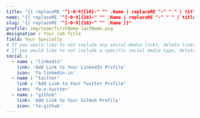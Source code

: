 ```yaml
---
title: "{{ replaceRE "^[-0-9]{10}-" "" .Name | replaceRE "-" " " | title }}"
name: "{{ replaceRE "^[-0-9]{10}-" "" .Name | replaceRE "-" " " | title }}"
slug: "{{ replaceRE "^[-0-9]{10}-" "" .Name }}"
profile: img/team/firstName-lastName.png
designation : Your Job Title
field: Your Specialty
# If you would like to not include any social media links, delete lines 8 - 17. 
# If you would like to not include a specific social media type, delete the "name", "link", and "icon"
social :
  - name : "linkedin"
    link: 'Add Link to Your LinkedIn Profile'
    icon: 'fa-linkedin-in'
  - name : "twitter"
    link : "Add Link to Your Twitter Profile"
    icon: 'fa-x-twitter'
  - name : "github"
    link: 'Add Link to Your GitHub Profile'
    icon: 'fa-github'
---
```


<!--Write a brief 1-2 sentence bio/personal description below-->